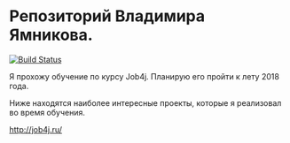 # Репозиторий Владимира Ямникова.
[![Build Status](https://travis-ci.org/Edge-mos/newedge.svg?branch=master)](https://travis-ci.org/Edge-mos/newedge)

Я прохожу обучение по курсу Job4j. Планирую его пройти к лету 2018 года.

Ниже находятся наиболее интересные проекты, которые я реализовал во время обучения.

http://job4j.ru/
